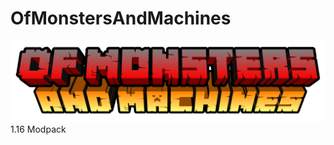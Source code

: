 # OfMonstersAndMachines
![alt text](https://github.com/MissileMann/OfMonstersAndMachines/blob/main/ofmonstersandmachines.png?raw=true)
1.16 Modpack
